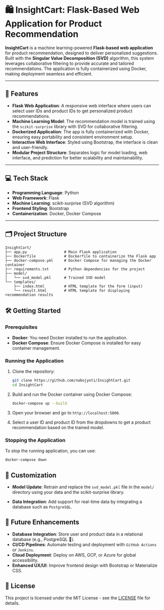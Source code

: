 # 🛍️ InsightCart: Flask-Based Web Application for Product Recommendation  

**InsightCart** is a machine learning-powered **Flask-based web application** for product recommendation, designed to deliver personalized suggestions. Built with the **Singular Value Decomposition (SVD)** algorithm, this system leverages collaborative filtering to provide accurate and tailored recommendations. The application is fully containerized using Docker, making deployment seamless and efficient.  

---

## 🚀 Features  

- **Flask Web Application**: A responsive web interface where users can select user IDs and product IDs to get personalized product recommendations.  
- **Machine Learning Model**: The recommendation model is trained using the `scikit-surprise` library with SVD for collaborative filtering.  
- **Dockerized Application**: The app is fully containerized with Docker, ensuring easy portability and consistent environment setup.  
- **Interactive Web Interface**: Styled using Bootstrap, the interface is clean and user-friendly.  
- **Modular Project Structure**: Separates logic for model loading, web interface, and prediction for better scalability and maintainability.  

---

## 💻 Tech Stack  

- **Programming Language**: Python
- **Web Framework**: Flask  
- **Machine Learning**: scikit-surprise (SVD algorithm)  
- **Frontend Styling**: Bootstrap  
- **Containerization**: Docker, Docker Compose  

---

## 🗂️ Project Structure  

```
InsightCart/
├── app.py                 # Main Flask application
├── Dockerfile             # Dockerfile to containerize the Flask app
├── docker-compose.yml     # Docker Compose for managing the Docker container
├── requirements.txt       # Python dependencies for the project
├── model/
│   └── svd_model.pkl      # Trained SVD model
└── templates/
    ├── index.html         # HTML template for the form (input)
    └── result.html        # HTML template for displaying recommendation results
```

## 🛠️ Getting Started

### Prerequisites

- **Docker**: You need Docker installed to run the application.
- **Docker Compose**: Ensure Docker Compose is installed for easy container management.

### Running the Application

1. Clone the repository:

    ```bash
    git clone https://github.com/nabojyoti/InsightCart.git
    cd InsightCart
    ```

2. Build and run the Docker container using Docker Compose:

    ```bash
    docker-compose up --build
    ```

3. Open your browser and go to `http://localhost:5000`.

4. Select a user ID and product ID from the dropdowns to get a product recommendation based on the trained model.

### Stopping the Application

To stop the running application, you can use:

```bash
docker-compose down
```

## 🧰 Customization

- **Model Update**: Retrain and replace the `svd_model.pkl` file in the `model/` directory using your data and the scikit-surprise library.

- **Data Integration**: Add support for real-time data by integrating a database such as `PostgreSQL`.

## 🔮 Future Enhancements

- **Database Integration**: Store user and product data in a relational database (e.g., PostgreSQL 🐘).
- **CI/CD Pipelines**: Automate testing and deployment with `GitHub Actions` or `Jenkins`.
- **Cloud Deployment**: Deploy on AWS, GCP, or Azure for global accessibility.
- **Enhanced UX/UI**: Improve frontend design with Bootstrap or Materialize CSS.


## 📄 License

This project is licensed under the MIT License - see the [LICENSE](LICENSE) file for details.
